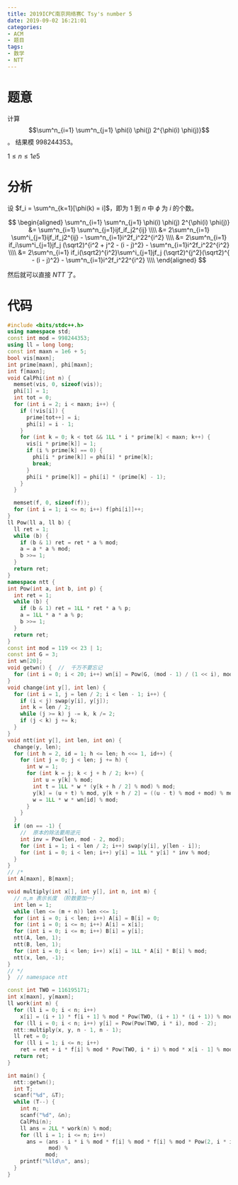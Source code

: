 ```yaml
---
title: 2019ICPC南京网络赛C Tsy's number 5
date: 2019-09-02 16:21:01
categories:
- ACM
- 题目
tags:
- 数学
- NTT
---
```


# 题意

计算 $$\sum^n_{i=1} \sum^n_{j=1} \phi(i) \phi(j) 2^{\phi(i) \phi(j)}$$。 结果模 $998244353$。

$1 \leq n \leq 1e5$

# 分析
设 $f_i = \sum^n_{k=1}[\phi(k) = i]$，即为 $1$ 到 $n$ 中 $\phi$ 为 $i$ 的个数。

$$
\begin{aligned}
\sum^n_{i=1} \sum^n_{j=1} \phi(i) \phi(j) 2^{\phi(i) \phi(j)} &= \sum^n_{i=1} \sum^n_{j=1}ijf_if_j2^{ij}  \\\\
&= 2\sum^n_{i=1} \sum^i_{j=1}ijf_if_j2^{ij} - \sum^n_{i=1}i^2f_i^22^{i^2} \\\\
&= 2\sum^n_{i=1} if_i\sum^i_{j=1}jf_j (\sqrt2)^{i^2 + j^2 - (i - j)^2} - \sum^n_{i=1}i^2f_i^22^{i^2} \\\\
&= 2\sum^n_{i=1} if_i(\sqrt2)^{i^2}\sum^i_{j=1}jf_j (\sqrt2)^{j^2}(\sqrt2)^{ - (i - j)^2} - \sum^n_{i=1}i^2f_i^22^{i^2} \\\\
\end{aligned}
$$

然后就可以直接 $NTT$ 了。

# 代码
```cpp
#include <bits/stdc++.h>
using namespace std;
const int mod = 998244353;
using ll = long long;
const int maxn = 1e6 + 5;
bool vis[maxn];
int prime[maxn], phi[maxn];
int f[maxn];
void CalPhi(int n) {
  memset(vis, 0, sizeof(vis));
  phi[1] = 1;
  int tot = 0;
  for (int i = 2; i < maxn; i++) {
    if (!vis[i]) {
      prime[tot++] = i;
      phi[i] = i - 1;
    }
    for (int k = 0; k < tot && 1LL * i * prime[k] < maxn; k++) {
      vis[i * prime[k]] = 1;
      if (i % prime[k] == 0) {
        phi[i * prime[k]] = phi[i] * prime[k];
        break;
      }
      phi[i * prime[k]] = phi[i] * (prime[k] - 1);
    }
  }

  memset(f, 0, sizeof(f));
  for (int i = 1; i <= n; i++) f[phi[i]]++;
}
ll Pow(ll a, ll b) {
  ll ret = 1;
  while (b) {
    if (b & 1) ret = ret * a % mod;
    a = a * a % mod;
    b >>= 1;
  }
  return ret;
}
namespace ntt {
int Pow(int a, int b, int p) {
  int ret = 1;
  while (b) {
    if (b & 1) ret = 1LL * ret * a % p;
    a = 1LL * a * a % p;
    b >>= 1;
  }
  return ret;
}
const int mod = 119 << 23 | 1;
const int G = 3;
int wn[20];
void getwn() {  //  千万不要忘记
  for (int i = 0; i < 20; i++) wn[i] = Pow(G, (mod - 1) / (1 << i), mod);
}
void change(int y[], int len) {
  for (int i = 1, j = len / 2; i < len - 1; i++) {
    if (i < j) swap(y[i], y[j]);
    int k = len / 2;
    while (j >= k) j -= k, k /= 2;
    if (j < k) j += k;
  }
}
void ntt(int y[], int len, int on) {
  change(y, len);
  for (int h = 2, id = 1; h <= len; h <<= 1, id++) {
    for (int j = 0; j < len; j += h) {
      int w = 1;
      for (int k = j; k < j + h / 2; k++) {
        int u = y[k] % mod;
        int t = 1LL * w * (y[k + h / 2] % mod) % mod;
        y[k] = (u + t) % mod, y[k + h / 2] = ((u - t) % mod + mod) % mod;
        w = 1LL * w * wn[id] % mod;
      }
    }
  }
  if (on == -1) {
    //  原本的除法要用逆元
    int inv = Pow(len, mod - 2, mod);
    for (int i = 1; i < len / 2; i++) swap(y[i], y[len - i]);
    for (int i = 0; i < len; i++) y[i] = 1LL * y[i] * inv % mod;
  }
}
// /*
int A[maxn], B[maxn];

void multiply(int x[], int y[], int n, int m) {
  // n,m 表示长度 （阶数要加一）
  int len = 1;
  while (len <= (m + n)) len <<= 1;
  for (int i = 0; i < len; i++) A[i] = B[i] = 0;
  for (int i = 0; i <= n; i++) A[i] = x[i];
  for (int i = 0; i <= m; i++) B[i] = y[i];
  ntt(A, len, 1);
  ntt(B, len, 1);
  for (int i = 0; i < len; i++) x[i] = 1LL * A[i] * B[i] % mod;
  ntt(x, len, -1);
}
// */
}  // namespace ntt

const int TWO = 116195171;
int x[maxn], y[maxn];
ll work(int n) {
  for (ll i = 0; i < n; i++)
    x[i] = (i + 1) * f[i + 1] % mod * Pow(TWO, (i + 1) * (i + 1)) % mod;
  for (ll i = 0; i < n; i++) y[i] = Pow(Pow(TWO, i * i), mod - 2);
  ntt::multiply(x, y, n - 1, n - 1);
  ll ret = 0;
  for (ll i = 1; i <= n; i++)
    ret = ret + i * f[i] % mod * Pow(TWO, i * i) % mod * x[i - 1] % mod;
  return ret;
}

int main() {
  ntt::getwn();
  int T;
  scanf("%d", &T);
  while (T--) {
    int n;
    scanf("%d", &n);
    CalPhi(n);
    ll ans = 2LL * work(n) % mod;
    for (ll i = 1; i <= n; i++)
      ans = (ans - i * i % mod * f[i] % mod * f[i] % mod * Pow(2, i * i) % mod +
             mod) %
            mod;
    printf("%lld\n", ans);
  }
}
```
